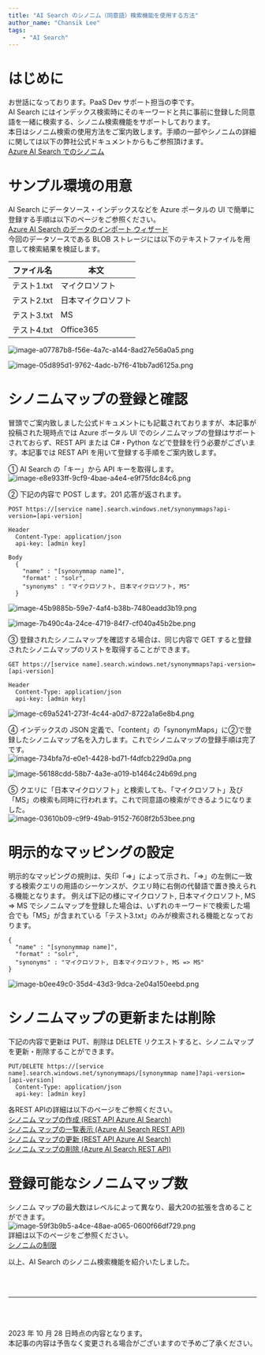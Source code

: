 ```yaml
---
title: "AI Search のシノニム（同意語）検索機能を使用する方法"
author_name: "Chansik Lee"
tags:
    - "AI Search"
---
```


# はじめに
お世話になっております。PaaS Dev サポート担当の李です。<br>
AI Search にはインデックス検索時にそのキーワードと共に事前に登録した同意語を一緒に検索する、シノニム検索機能をサポートしております。<br>
本日はシノニム検索の使用方法をご案内致します。手順の一部やシノニムの詳細に関しては以下の弊社公式ドキュメントからもご参照頂けます。<br>
[Azure AI Search でのシノニム](https://learn.microsoft.com/ja-jp/azure/search/search-synonyms)<br>

# サンプル環境の用意
AI Search にデータソース・インデックスなどを Azure ポータルの UI で簡単に登録する手順は以下のページをご参照ください。<br>
[Azure AI Search のデータのインポート ウィザード](https://learn.microsoft.com/ja-jp/azure/search/search-import-data-portal)<br>
今回のデータソースである BLOB ストレージには以下のテキストファイルを用意して検索結果を検証します。<br>

|ファイル名|本文|
|---|---|
|テスト1.txt|マイクロソフト|
|テスト2.txt|日本マイクロソフト|
|テスト3.txt|MS|
|テスト4.txt|Office365|

![image-a07787b8-f56e-4a7c-a144-8ad27e56a0a5.png]({{site.baseurl}}/media/2023/11/image-a07787b8-f56e-4a7c-a144-8ad27e56a0a5.png)<br>

![image-05d895d1-9762-4adc-b7f6-41bb7ad6125a.png]({{site.baseurl}}/media/2023/11/image-05d895d1-9762-4adc-b7f6-41bb7ad6125a.png)<br>

# シノニムマップの登録と確認
冒頭でご案内致しました公式ドキュメントにも記載されておりますが、本記事が投稿された現時点では Azure ポータル UI でのシノニムマップの登録はサポートされておらず、REST API または C#・Python などで登録を行う必要がございます。本記事では REST API を用いて登録する手順をご案内致します。<br>

① AI Search の「キー」から API キーを取得します。<br>
![image-e8e933ff-9cf9-4bae-a4e4-e9f75fdc84c6.png]({{site.baseurl}}/media/2023/11/image-e8e933ff-9cf9-4bae-a4e4-e9f75fdc84c6.png)<br>

② 下記の内容で POST します。201 応答が返されます。<br>
```
POST https://[service name].search.windows.net/synonymmaps?api-version=[api-version]

Header
  Content-Type: application/json  
  api-key: [admin key]

Body
  {
    "name" : "[synonymmap name]",  
    "format" : "solr",  
    "synonyms" : "マイクロソフト, 日本マイクロソフト, MS"
  }
```
![image-45b9885b-59e7-4af4-b38b-7480eadd3b19.png]({{site.baseurl}}/media/2023/11/image-45b9885b-59e7-4af4-b38b-7480eadd3b19.png)<br>

![image-7b490c4a-24ce-4719-84f7-cf040a45b2be.png]({{site.baseurl}}/media/2023/11/image-7b490c4a-24ce-4719-84f7-cf040a45b2be.png)<br>

③ 登録されたシノニムマップを確認する場合は、同じ内容で GET すると登録されたシノニムマップのリストを取得することができます。<br>
```
GET https://[service name].search.windows.net/synonymmaps?api-version=[api-version]

Header
  Content-Type: application/json  
  api-key: [admin key]
```
![image-c69a5241-273f-4c44-a0d7-8722a1a6e8b4.png]({{site.baseurl}}/media/2023/11/image-c69a5241-273f-4c44-a0d7-8722a1a6e8b4.png)<br>

④ インデックスの JSON 定義で、「content」の「synonymMaps」に②で登録したシノニムマップ名を入力します。これでシノニムマップの登録手順は完了です。<br>
![image-734bfa7d-e0e1-4428-bd71-f4dfcb229d0a.png]({{site.baseurl}}/media/2023/11/image-734bfa7d-e0e1-4428-bd71-f4dfcb229d0a.png)<br>

![image-56188cdd-58b7-4a3e-a019-b1464c24b69d.png]({{site.baseurl}}/media/2023/11/image-56188cdd-58b7-4a3e-a019-b1464c24b69d.png)<br>

⑤ クエリに「日本マイクロソフト」と検索しても、「マイクロソフト」及び「MS」の検索も同時に行われます。これで同意語の検索ができるようになりました。<br>
![image-03610b09-c9f9-49ab-9152-7608f2b53bee.png]({{site.baseurl}}/media/2023/11/image-03610b09-c9f9-49ab-9152-7608f2b53bee.png)<br>

# 明示的なマッピングの設定
明示的なマッピングの規則は、矢印「=>」によって示され、「=>」の左側に一致する検索クエリの用語のシーケンスが、クエリ時に右側の代替語で置き換えられる機能となります。
例えば下記の様にマイクロソフト, 日本マイクロソフト, MS => MS でシノニムマップを登録した場合は、いずれのキーワードで検索した場合でも「MS」が含まれている「テスト3.txt」のみが検索される機能となっております。<br>
```
{
  "name" : "[synonymmap name]",  
  "format" : "solr",  
  "synonyms" : "マイクロソフト, 日本マイクロソフト, MS => MS"
}
```
![image-b0ee49c0-35d4-43d3-9dca-2e04a150eebd.png]({{site.baseurl}}/media/2023/11/image-b0ee49c0-35d4-43d3-9dca-2e04a150eebd.png)<br>

# シノニムマップの更新または削除
下記の内容で更新は PUT、削除は DELETE リクエストすると、シノニムマップを更新・削除することができます。
```
PUT/DELETE https://[service name].search.windows.net/synonymmaps/[synonymmap name]?api-version=[api-version]  
  Content-Type: application/json  
  api-key: [admin key]  
```

各REST APIの詳細は以下のページをご参照ください。<br>
[シノニム マップの作成 (REST API Azure AI Search)](https://learn.microsoft.com/ja-jp/rest/api/searchservice/create-synonym-map)<br>
[シノニム マップの一覧表示 (Azure AI Search REST API)](https://learn.microsoft.com/ja-jp/rest/api/searchservice/list-synonym-maps)<br>
[シノニム マップの更新 (REST API Azure AI Search)](https://learn.microsoft.com/ja-jp/rest/api/searchservice/update-synonym-map)<br>
[シノニム マップの削除 (Azure AI Search REST API)](https://learn.microsoft.com/ja-jp/rest/api/searchservice/delete-synonym-map)<br>


# 登録可能なシノニムマップ数
シノニム マップの最大数はレベルによって異なり、最大20の拡張を含めることができます。<br>
![image-59f3b9b5-a4ce-48ae-a065-0600f66df729.png]({{site.baseurl}}/media/2023/11/image-59f3b9b5-a4ce-48ae-a065-0600f66df729.png)<br>
詳細は以下のページをご参照ください。<br>
[シノニムの制限](https://learn.microsoft.com/ja-jp/azure/search/search-limits-quotas-capacity#synonym-limits)<br>


以上、AI Search のシノニム検索機能を紹介いたしました。<br>


<br>
<br>

---

<br>
<br>

2023 年 10 月 28 日時点の内容となります。<br>
本記事の内容は予告なく変更される場合がございますので予めご了承ください。

<br>
<br>